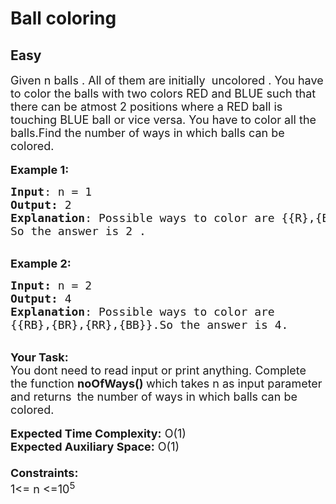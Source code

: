 # Ball coloring
## Easy
<div class="problems_problem_content__Xm_eO"><p><span style="font-size:18px">Given n&nbsp;balls . All of them are initially &nbsp;uncolored . You have to color the balls with two colors RED and BLUE such that there can be atmost 2 positions where a RED ball is touching BLUE ball or vice versa. You have to color all the balls.Find the number of ways in which balls can be colored.</span><br>
<br>
<span style="font-size:18px"><strong>Example 1:</strong></span></p>

<pre><span style="font-size:18px"><strong>Input</strong>: n = 1
<strong>Output: </strong>2
<strong>Explanation</strong>: Possible ways to color are {{R},{B}}. 
So the answer is 2 .</span><span style="font-size:18px">
</span></pre>

<p><br>
<span style="font-size:18px"><strong>Example 2:</strong></span></p>

<pre><span style="font-size:18px"><strong>Input: </strong>n = 2
<strong>Output:&nbsp;</strong>4
<strong>Explanation</strong>: Possible ways to color are 
{{RB},{BR},{RR},{BB}}.So the answer is 4.
</span></pre>

<p><br>
<span style="font-size:18px"><strong>Your Task:&nbsp;&nbsp;</strong><br>
You dont need to read input or print anything. Complete the function <strong>noOfWays()&nbsp;</strong>which takes n&nbsp;as input parameter and returns </span>&nbsp;<span style="font-size:18px">the number of ways in which balls can be colored.</span><br>
<br>
<span style="font-size:18px"><strong>Expected Time Complexity:</strong> O(1)<br>
<strong>Expected Auxiliary Space:</strong> O(1)<br>
<br>
<strong>Constraints:</strong><br>
1&lt;= n&nbsp;&lt;=10<sup>5</sup></span></p>
</div>